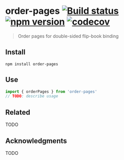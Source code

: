 # order-pages [![Build status](https://travis-ci.org/amchelle/order-pages.svg?branch=master)](https://travis-ci.org/amchelle/order-pages) [![npm version](https://img.shields.io/npm/v/order-pages.svg)](https://npmjs.org/package/order-pages) [![codecov](https://codecov.io/gh/amchelle/order-pages/branch/master/graph/badge.svg)](https://codecov.io/gh/amchelle/order-pages)

> Order pages for double-sided flip-book binding

## Install

```shell
npm install order-pages
```

## Use

```typescript
import { orderPages } from 'order-pages'
// TODO: describe usage
```

## Related

TODO

## Acknowledgments

TODO
